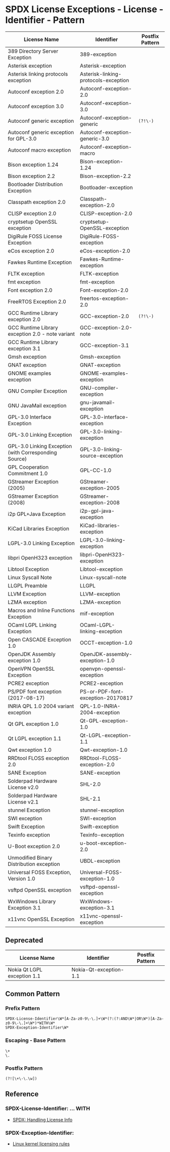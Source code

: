# SPDX License Exceptions - License - Identifier - Pattern

| License Name | Identifier | Postfix Pattern |
| ------------ | ---------- | --------------- |
| 389 Directory Server Exception | 389-exception | |
| Asterisk exception | Asterisk-exception | |
| Asterisk linking protocols exception | Asterisk-linking-protocols-exception | |
| Autoconf exception 2.0 | Autoconf-exception-2.0 | |
| Autoconf exception 3.0 | Autoconf-exception-3.0 | |
| Autoconf generic exception | Autoconf-exception-generic | `(?!\-)` |
| Autoconf generic exception for GPL-3.0 | Autoconf-exception-generic-3.0 | |
| Autoconf macro exception | Autoconf-exception-macro | |
| Bison exception 1.24 | Bison-exception-1.24 | |
| Bison exception 2.2 | Bison-exception-2.2 | |
| Bootloader Distribution Exception | Bootloader-exception | |
| Classpath exception 2.0 | Classpath-exception-2.0 | |
| CLISP exception 2.0 | CLISP-exception-2.0 | |
| cryptsetup OpenSSL exception | cryptsetup-OpenSSL-exception | |
| DigiRule FOSS License Exception | DigiRule-FOSS-exception | |
| eCos exception 2.0 | eCos-exception-2.0 | |
| Fawkes Runtime Exception | Fawkes-Runtime-exception | |
| FLTK exception | FLTK-exception | |
| fmt exception | fmt-exception | |
| Font exception 2.0 | Font-exception-2.0 | |
| FreeRTOS Exception 2.0 | freertos-exception-2.0 | |
| GCC Runtime Library exception 2.0 | GCC-exception-2.0 | `(?!\-)` |
| GCC Runtime Library exception 2.0 - note variant | GCC-exception-2.0-note | |
| GCC Runtime Library exception 3.1 | GCC-exception-3.1 | |
| Gmsh exception | Gmsh-exception | |
| GNAT exception | GNAT-exception | |
| GNOME examples exception | GNOME-examples-exception | |
| GNU Compiler Exception | GNU-compiler-exception | |
| GNU JavaMail exception | gnu-javamail-exception | |
| GPL-3.0 Interface Exception | GPL-3.0-interface-exception | |
| GPL-3.0 Linking Exception | GPL-3.0-linking-exception | |
| GPL-3.0 Linking Exception (with Corresponding Source) | GPL-3.0-linking-source-exception | |
| GPL Cooperation Commitment 1.0 | GPL-CC-1.0 | |
| GStreamer Exception (2005) | GStreamer-exception-2005 | |
| GStreamer Exception (2008) | GStreamer-exception-2008 | |
| i2p GPL+Java Exception | i2p-gpl-java-exception | |
| KiCad Libraries Exception | KiCad-libraries-exception | |
| LGPL-3.0 Linking Exception | LGPL-3.0-linking-exception | |
| libpri OpenH323 exception | libpri-OpenH323-exception | |
| Libtool Exception | Libtool-exception | |
| Linux Syscall Note | Linux-syscall-note | |
| LLGPL Preamble | LLGPL | |
| LLVM Exception | LLVM-exception | |
| LZMA exception | LZMA-exception | |
| Macros and Inline Functions Exception | mif-exception | |
| OCaml LGPL Linking Exception | OCaml-LGPL-linking-exception | |
| Open CASCADE Exception 1.0 | OCCT-exception-1.0 | |
| OpenJDK Assembly exception 1.0 | OpenJDK-assembly-exception-1.0 | |
| OpenVPN OpenSSL Exception | openvpn-openssl-exception | |
| PCRE2 exception | PCRE2-exception | |
| PS/PDF font exception (2017-08-17) | PS-or-PDF-font-exception-20170817 | |
| INRIA QPL 1.0 2004 variant exception | QPL-1.0-INRIA-2004-exception | |
| Qt GPL exception 1.0 | Qt-GPL-exception-1.0 | |
| Qt LGPL exception 1.1 | Qt-LGPL-exception-1.1 | |
| Qwt exception 1.0 | Qwt-exception-1.0 | |
| RRDtool FLOSS exception 2.0 | RRDtool-FLOSS-exception-2.0 | |
| SANE Exception | SANE-exception | |
| Solderpad Hardware License v2.0 | SHL-2.0 | |
| Solderpad Hardware License v2.1 | SHL-2.1 | |
| stunnel Exception | stunnel-exception | |
| SWI exception | SWI-exception | |
| Swift Exception | Swift-exception | |
| Texinfo exception | Texinfo-exception | |
| U-Boot exception 2.0 | u-boot-exception-2.0 | |
| Unmodified Binary Distribution exception | UBDL-exception | |
| Universal FOSS Exception, Version 1.0 | Universal-FOSS-exception-1.0 | |
| vsftpd OpenSSL exception | vsftpd-openssl-exception | |
| WxWindows Library Exception 3.1 | WxWindows-exception-3.1 | |
| x11vnc OpenSSL Exception | x11vnc-openssl-exception | |

## Deprecated

| License Name | Identifier | Postfix Pattern |
| ------------ | ---------- | --------------- |
| Nokia Qt LGPL exception 1.1 | Nokia-Qt-exception-1.1 | |

## Common Pattern

### Prefix Pattern

```
SPDX-License-Identifier\W*[A-Za-z0-9\-\.]+\W*(?:(?:AND\W*|OR\W*)[A-Za-z0-9\-\.]+\W*)*WITH\W*
SPDX-Exception-Identifier\W*
```

### Escaping - Base Pattern

```
\+
\.
```

### Postfix Pattern

```
(?![\+\-\.\w])
```

## Reference

### SPDX-License-Identifier: ... WITH

- [SPDX: Handling License Info](https://spdx.dev/learn/handling-license-info/)

### SPDX-Exception-Identifier:

- [Linux kernel licensing rules](https://www.kernel.org/doc/html/latest/process/license-rules.html)
